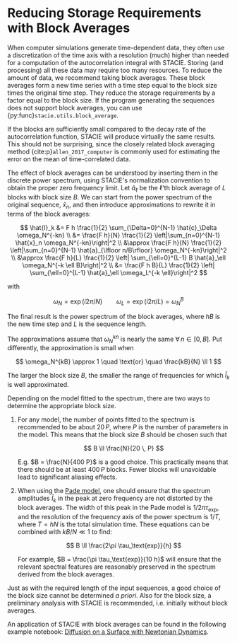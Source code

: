 # Reducing Storage Requirements with Block Averages

When computer simulations generate time-dependent data,
they often use a discretization of the time axis with a resolution (much) higher
than needed for a computation of the autocorrelation integral with STACIE.
Storing (and processing) all these data may require too many resources.
To reduce the amount of data, we recommend taking block averages.
These block averages form a new time series with a time step equal to the block size
times the original time step.
They reduce the storage requirements by a factor equal to the block size.
If the program generating the sequences does not support block averages,
you can use {py:func}`stacie.utils.block_average`.

If the blocks are sufficiently small compared to the decay rate of the autocorrelation function,
STACIE will produce virtually the same results.
This should not be surprising,
since the closely related block averaging method {cite:p}`allen_2017_computer`
is commonly used for estimating the error on the mean of time-correlated data.

The effect of block averages can be understood by inserting them in the discrete power spectrum,
using STACIE's normalization convention to obtain the proper zero frequency limit.
Let $\hat{a}_\ell$ be the $\ell$'th block average of $L$ blocks with block size $B$.
We can start from the power spectrum of the original sequence, $\hat{x}_n$,
and then introduce approximations to rewrite it in terms of the block averages:

$$
    \hat{I}_k
    &=
        F h \frac{1}{2} \sum_{\Delta=0}^{N-1} \hat{c}_\Delta \omega_N^{-kn}
    \\
    &=
        \frac{F h}{N} \frac{1}{2} \left|\sum_{n=0}^{N-1} \hat{x}_n \omega_N^{-kn}\right|^2
    \\
    &\approx
        \frac{F h}{N} \frac{1}{2} \left|\sum_{n=0}^{N-1} \hat{a}_{\lfloor n/B\rfloor} \omega_N^{-kn}\right|^2
    \\
    &\approx
        \frac{F h}{L} \frac{1}{2} \left| \sum_{\ell=0}^{L-1} B \hat{a}_\ell \omega_N^{-k \ell B}\right|^2
    \\
    &=
        \frac{F h B}{L} \frac{1}{2} \left| \sum_{\ell=0}^{L-1} \hat{a}_\ell \omega_L^{-k \ell}\right|^2
$$

with

$$
    \omega_N = \exp(i 2\pi/N) \qquad \omega_L = \exp(i 2\pi/L) = \omega_N^B
$$

The final result is the power spectrum of the block averages,
where $hB$ is the new time step and $L$ is the sequence length.

The approximations assume that $\omega_N^{kn}$ is nearly the same $\forall \, n \in [0, B]$.
Put differently, the approximation is small when

$$
    \omega_N^{kB} \approx 1
    \quad \text{or} \quad
    \frac{kB}{N} \ll 1
$$

The larger the block size $B$,
the smaller the range of frequencies for which $\hat{I}_k$ is well approximated.

Depending on the model fitted to the spectrum,
there are two ways to determine the appropriate block size.

1. For any model, the number of points fitted to the spectrum
   is recommended to be about $20 \, P$,
   where $P$ is the number of parameters in the model.
   This means that the block size $B$ should be chosen such that

     $$
        B \ll \frac{N}{20 \, P}
     $$

     E.g. $B = \frac{N}{400 P}$ is a good choice.
     This practically means that there should be at least $400 \, P$ blocks.
     Fewer blocks will unavoidable lead to significant aliasing effects.

2. When using the [Pade model](../autocorrelation_integral/model.md),
   one should ensure that the spectrum amplitudes $\hat{I}_k$ in the peak at zero frequency
   are not distorted by the block averages.
   The width of this peak in the Pade model is $1/2\pi\tau_\text{exp}$,
   and the resolution of the frequency axis of the power spectrum is $1/T$,
   where $T = hN$ is the total simulation time.
   These equations can be combined with $kB/N \ll 1$ to find:

    $$
         B \ll \frac{2\pi \tau_\text{exp}}{h}
    $$

    For example, $B = \frac{\pi \tau_\text{exp}}{10 h}$ will ensure that
    the relevant spectral features are reasonably preserved
    in the spectrum derived from the block averages.

Just as with the required length of the input sequences,
a good choice of the block size cannot be determined *a priori*.
Also for the block size, a preliminary analysis with STACIE is recommended,
i.e. initially without block averages.

An application of STACIE with block averages can be found in the following example notebook:
[Diffusion on a Surface with Newtonian Dynamics](../../examples/surface_diffusion.py).
